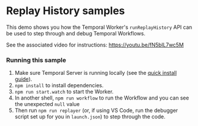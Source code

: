 # Replay History samples

This demo shows you how the Temporal Worker's `runReplayHistory` API can be used to step through and debug Temporal Workflows.

See the associated video for instructions: https://youtu.be/fN5bIL7wc5M

### Running this sample

1. Make sure Temporal Server is running locally (see the [quick install guide](https://docs.temporal.io/docs/server/quick-install/)).
1. `npm install` to install dependencies.
1. `npm run start.watch` to start the Worker.
1. In another shell, `npm run workflow` to run the Workflow and you can see the unexpected `null` value
1. Then run `npm run replayer` (or, if using VS Code, run the debugger script set up for you in `launch.json`) to step through the code.

